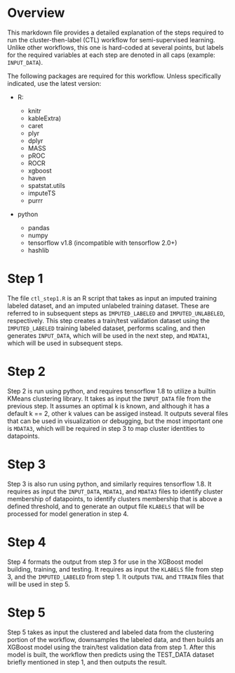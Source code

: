 # Overview
This markdown file provides a detailed explanation of the steps required to run 
the cluster-then-label (CTL) workflow for semi-supervised learning. Unlike other workflows,
this one is hard-coded at several points, but labels for the required variables at each step
are denoted in all caps (example: `INPUT_DATA`).

The following packages are required for this workflow. Unless specifically indicated,
use the latest version:

  * R:
    * knitr
    * kableExtra)
    * caret
    * plyr
    * dplyr
    * MASS
    * pROC
    * ROCR
    * xgboost
    * haven
    * spatstat.utils
    * imputeTS
    * purrr

  * python
    * pandas
    * numpy
    * tensorflow v1.8 (incompatible with tensorflow 2.0+)
    * hashlib

# Step 1
The file `ctl_step1.R` is an R script that takes as input an imputed training labeled dataset, and 
an imputed unlabeled training dataset. These are referred to in subsequent steps 
as `IMPUTED_LABELED` and `IMPUTED_UNLABELED`, respectively. This step creates a 
train/test validation dataset using the `IMPUTED_LABELED` training labeled dataset, 
performs scaling, and then generates `INPUT_DATA`, which will be used in the next step, and
`MDATA1`, which will be used in subsequent steps.

# Step 2
Step 2 is run using python, and requires tensorflow 1.8 to utilize a builtin KMeans clustering 
library. It takes as input the `INPUT_DATA` file from the previous step. It assumes an optimal k is known, and although it has a default k == 2, other k values
can be assiged instead. It outputs several files that can be used in visualization or debugging,
but the most important one is `MDATA3`, which will be required in step 3 to map cluster identities
to datapoints.

# Step 3
Step 3 is also run using python, and similarly requires tensorflow 1.8. It requires as input 
the `INPUT_DATA`, `MDATA1`, and `MDATA3` files to identify cluster membership of datapoints, 
to identify clusters membership that is above a defined threshold, and to generate an output
file `KLABELS` that will be processed for model generation in step 4. 

# Step 4
Step 4 formats the output from step 3 for use in the XGBoost model building, training, and 
testing. It requires as input the `KLABELS` file from step 3, and the `IMPUTED_LABELED` from
step 1. It outputs `TVAL` and `TTRAIN` files that will be used in step 5.

# Step 5
Step 5 takes as input the clustered and labeled data from the clustering portion of the workflow,
downsamples the labeled data, and then builds an XGBoost model using the train/test validation
data from step 1. After this model is built, the workflow then predicts using the TEST_DATA 
dataset briefly mentioned in step 1, and then outputs the result.

